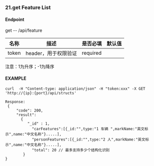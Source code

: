 ### 21.get Feature List
#### Endpoint

get -- /api/feature

| 名称 | 描述  | 是否必填 |默认值|
| --- | --- | --- | --- |
| token | header，用于权限验证 | required | |

注意：1为升序；-1为降序

#### EXAMPLE

```
curl  -H "Content-type: application/json" -H "token:xxx" -X GET 'http://{ip}:{port}/api/structs'
 
Response:
 {
     "code": 200,
     "result":
       {
          "_id" : 1,
            "carFeatures":[{_id:"",type:"1 车辆 ",markName:"英文标示",name:"中文名称"}.....],
            "personFeatures":[{_id:"",type:"2 人",markName:"英文标示",name:"中文名称"}.....],
            "total": 20 // 最多支持多少个结构化识别
        }
}
```